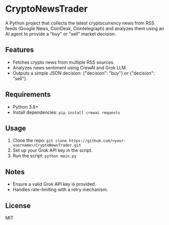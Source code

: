 # CryptoNewsTrader

A Python project that collects the latest cryptocurrency news from RSS feeds (Google News, CoinDesk, Cointelegraph) and analyzes them using an AI agent to provide a "buy" or "sell" market decision.

## Features
- Fetches crypto news from multiple RSS sources.
- Analyzes news sentiment using CrewAI and Grok LLM.
- Outputs a simple JSON decision: {"decision": "buy"} or {"decision": "sell"}.

## Requirements
- Python 3.8+
- Install dependencies: `pip install crewai requests`

## Usage
1. Clone the repo: `git clone https://github.com/<your-username>/CryptoNewsTrader.git`
2. Set up your Grok API key in the script.
3. Run the script: `python main.py`

## Notes
- Ensure a valid Grok API key is provided.
- Handles rate-limiting with a retry mechanism.

## License
MIT
